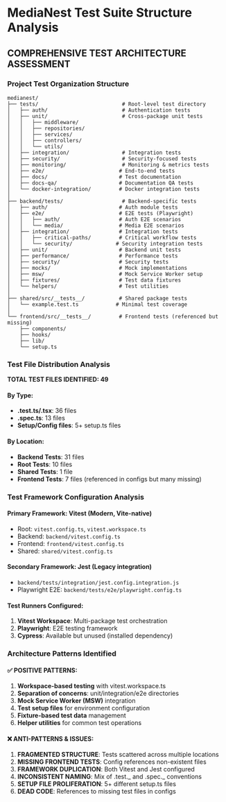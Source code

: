 # MediaNest Test Suite Structure Analysis

## COMPREHENSIVE TEST ARCHITECTURE ASSESSMENT

### Project Test Organization Structure

```
medianest/
├── tests/                           # Root-level test directory
│   ├── auth/                        # Authentication tests
│   ├── unit/                        # Cross-package unit tests
│   │   ├── middleware/
│   │   ├── repositories/
│   │   ├── services/
│   │   ├── controllers/
│   │   └── utils/
│   ├── integration/                 # Integration tests
│   ├── security/                    # Security-focused tests
│   ├── monitoring/                  # Monitoring & metrics tests
│   ├── e2e/                        # End-to-end tests
│   ├── docs/                       # Test documentation
│   ├── docs-qa/                    # Documentation QA tests
│   └── docker-integration/         # Docker integration tests
│
├── backend/tests/                   # Backend-specific tests
│   ├── auth/                       # Auth module tests
│   ├── e2e/                        # E2E tests (Playwright)
│   │   ├── auth/                   # Auth E2E scenarios
│   │   └── media/                  # Media E2E scenarios
│   ├── integration/                # Integration tests
│   │   ├── critical-paths/         # Critical workflow tests
│   │   └── security/              # Security integration tests
│   ├── unit/                       # Backend unit tests
│   ├── performance/                # Performance tests
│   ├── security/                   # Security tests
│   ├── mocks/                      # Mock implementations
│   ├── msw/                        # Mock Service Worker setup
│   ├── fixtures/                   # Test data fixtures
│   └── helpers/                    # Test utilities
│
├── shared/src/__tests__/           # Shared package tests
│   └── example.test.ts            # Minimal test coverage
│
└── frontend/src/__tests__/         # Frontend tests (referenced but missing)
    ├── components/
    ├── hooks/
    ├── lib/
    └── setup.ts
```

### Test File Distribution Analysis

**TOTAL TEST FILES IDENTIFIED: 49**

#### By Type:

- **.test.ts/.tsx**: 36 files
- **.spec.ts**: 13 files
- **Setup/Config files**: 5+ setup.ts files

#### By Location:

- **Backend Tests**: 31 files
- **Root Tests**: 10 files
- **Shared Tests**: 1 file
- **Frontend Tests**: 7 files (referenced in configs but many missing)

### Test Framework Configuration Analysis

#### Primary Framework: **Vitest** (Modern, Vite-native)

- Root: `vitest.config.ts`, `vitest.workspace.ts`
- Backend: `backend/vitest.config.ts`
- Frontend: `frontend/vitest.config.ts`
- Shared: `shared/vitest.config.ts`

#### Secondary Framework: **Jest** (Legacy integration)

- `backend/tests/integration/jest.config.integration.js`
- Playwright E2E: `backend/tests/e2e/playwright.config.ts`

#### Test Runners Configured:

1. **Vitest Workspace**: Multi-package test orchestration
2. **Playwright**: E2E testing framework
3. **Cypress**: Available but unused (installed dependency)

### Architecture Patterns Identified

#### ✅ POSITIVE PATTERNS:

1. **Workspace-based testing** with vitest.workspace.ts
2. **Separation of concerns**: unit/integration/e2e directories
3. **Mock Service Worker (MSW)** integration
4. **Test setup files** for environment configuration
5. **Fixture-based test data** management
6. **Helper utilities** for common test operations

#### ❌ ANTI-PATTERNS & ISSUES:

1. **FRAGMENTED STRUCTURE**: Tests scattered across multiple locations
2. **MISSING FRONTEND TESTS**: Config references non-existent files
3. **FRAMEWORK DUPLICATION**: Both Vitest and Jest configured
4. **INCONSISTENT NAMING**: Mix of .test._ and .spec._ conventions
5. **SETUP FILE PROLIFERATION**: 5+ different setup.ts files
6. **DEAD CODE**: References to missing test files in configs
